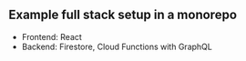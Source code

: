## Example full stack setup in a monorepo

- Frontend: React
- Backend: Firestore, Cloud Functions with GraphQL
